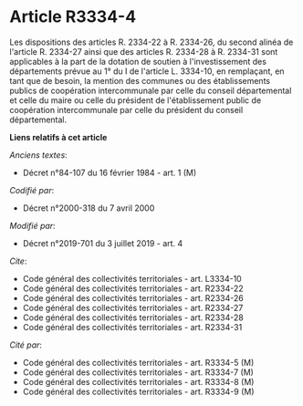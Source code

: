 # Article R3334-4

Les dispositions des articles R. 2334-22 à R. 2334-26, du second alinéa de l'article R. 2334-27 ainsi que des articles R.
2334-28 à R. 2334-31 sont applicables à la part de la dotation de soutien à l'investissement des départements prévue au 1° du
I de l'article L. 3334-10, en remplaçant, en tant que de besoin, la mention des communes ou des établissements publics de
coopération intercommunale par celle du conseil départemental et celle du maire ou celle du président de l'établissement
public de coopération intercommunale par celle du président du conseil départemental.

**Liens relatifs à cet article**

_Anciens textes_:

  - Décret n°84-107 du 16 février 1984 - art. 1 (M)

_Codifié par_:

  - Décret n°2000-318 du 7 avril 2000

_Modifié par_:

  - Décret n°2019-701 du 3 juillet 2019 - art. 4

_Cite_:

  - Code général des collectivités territoriales - art. L3334-10
  - Code général des collectivités territoriales - art. R2334-22
  - Code général des collectivités territoriales - art. R2334-26
  - Code général des collectivités territoriales - art. R2334-27
  - Code général des collectivités territoriales - art. R2334-28
  - Code général des collectivités territoriales - art. R2334-31

_Cité par_:

  - Code général des collectivités territoriales - art. R3334-5 (M)
  - Code général des collectivités territoriales - art. R3334-7 (M)
  - Code général des collectivités territoriales - art. R3334-8 (M)
  - Code général des collectivités territoriales - art. R3334-9 (M)
